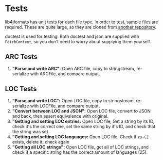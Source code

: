 # Tests
lib4jformats has unit tests for each file type. In order to test, sample files are required. These are quite large, so they are cloned from [another repository](https://github.com/boreals-back-again/l4jf-tests-files). 

doctest is used for testing. Both doctest and json are supplied with `FetchContent`, so you don't need to worry about supplying them yourself.

## ARC Tests
1. **"Parse and write ARC":** Open ARC file, copy to stringstream, re-serialize with ARCFile, and compare output.

## LOC Tests
1. **"Parse and write LOC":** Open LOC file, copy to stringstream, re-serialize with LOCFile, and compare output.
2. **"Convert between LOC and JSON":** Open LOC file, convert to JSON and back, then assert equivalence with original.
3. **"Getting and setting LOC entries:** Open LOC file, Get a string by its ID, check it's the correct one, set the same string by it's ID, and check that the string was set
4. **"Getting and setting LOC languages:** Open LOC file, Check if `cs-CZ` exists, delete it, check again
5. **"Getting all LOC strings":** Open LOC file, get all of LOC strings, and check if a specific string has the correct amount of languages (25).
